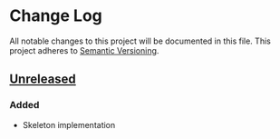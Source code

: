 # Change Log
All notable changes to this project will be documented in this file.
This project adheres to [Semantic Versioning](http://semver.org/).

## [Unreleased](unreleased)
### Added
- Skeleton implementation

